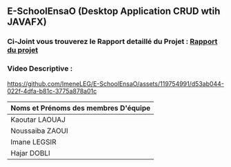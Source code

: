 
## E-SchoolEnsaO (Desktop Application CRUD wtih JAVAFX)
### Ci-Joint vous trouverez le Rapport detaillé du Projet :  [Rapport du projet](RapportApplication.pdf)
### Video Descriptive : 

https://github.com/ImeneLEG/E-SchoolEnsaO/assets/119754991/d53ab044-022f-4dfa-b81c-3775a878a01c

|Noms et Prénoms des membres D'équipe  |        
| -----------------| 
| Kaoutar LAOUAJ   | 
|  Noussaiba ZAOUI |
|  Imane LEGSIR    |
|  Hajar DOBLI     |






